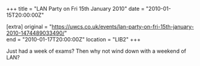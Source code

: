 +++
title = "LAN Party on Fri 15th January 2010"
date = "2010-01-15T20:00:00Z"

[extra]
original = "https://uwcs.co.uk/events/lan-party-on-fri-15th-january-2010-1474489033490/"    
end = "2010-01-17T20:00:00Z"
location = "LIB2"
+++

Just had a week of exams? Then why not wind down with a weekend of LAN?

